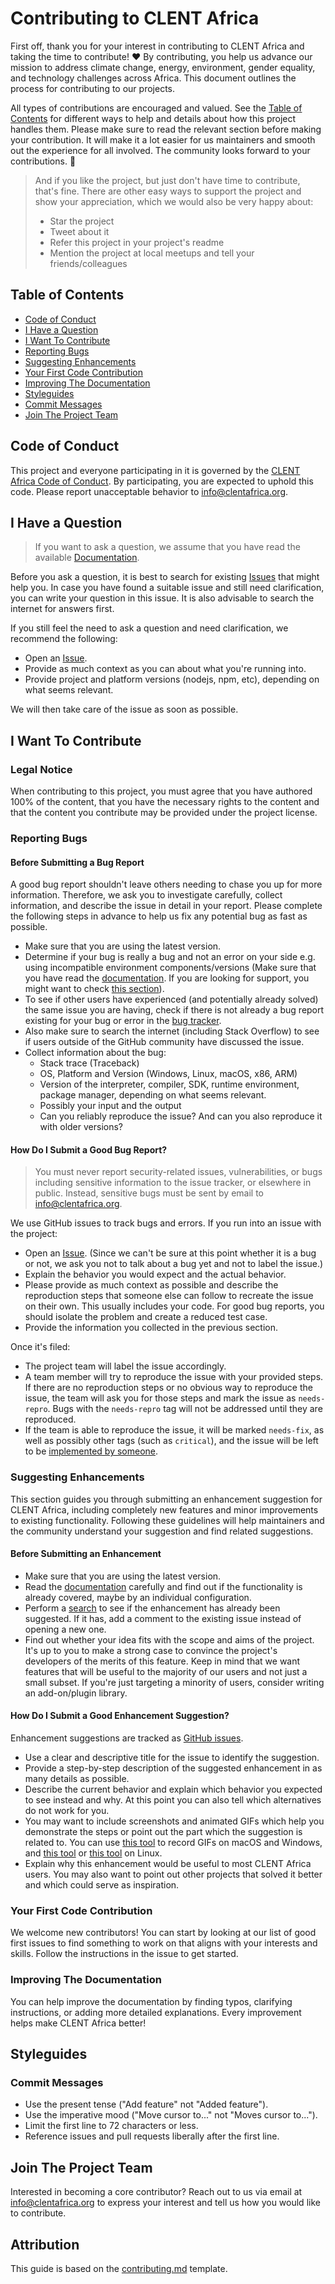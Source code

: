 # Contributing to CLENT Africa

First off, thank you for your interest in contributing to CLENT Africa and taking the time to contribute! ❤️ 
By contributing, you help us advance our mission to address climate change, energy, environment, gender equality, and technology challenges across Africa. This document outlines the process for contributing to our projects.

All types of contributions are encouraged and valued. See the [Table of Contents](#table-of-contents) for different ways to help and details about how this project handles them. Please make sure to read the relevant section before making your contribution. It will make it a lot easier for us maintainers and smooth out the experience for all involved. The community looks forward to your contributions. 🎉

> And if you like the project, but just don't have time to contribute, that's fine. There are other easy ways to support the project and show your appreciation, which we would also be very happy about:
> - Star the project
> - Tweet about it
> - Refer this project in your project's readme
> - Mention the project at local meetups and tell your friends/colleagues

## Table of Contents

- [Code of Conduct](#code-of-conduct)
- [I Have a Question](#i-have-a-question)
- [I Want To Contribute](#i-want-to-contribute)
- [Reporting Bugs](#reporting-bugs)
- [Suggesting Enhancements](#suggesting-enhancements)
- [Your First Code Contribution](#your-first-code-contribution)
- [Improving The Documentation](#improving-the-documentation)
- [Styleguides](#styleguides)
- [Commit Messages](#commit-messages)
- [Join The Project Team](#join-the-project-team)

## Code of Conduct

This project and everyone participating in it is governed by the [CLENT Africa Code of Conduct](https://github.com/Clent-Africa/.github/blob/main/CODE_OF_CONDUCT.md). By participating, you are expected to uphold this code. Please report unacceptable behavior to info@clentafrica.org.

## I Have a Question

> If you want to ask a question, we assume that you have read the available [Documentation](https://github.com/Clent-Africa/.github/blob/main/profile/README.md).

Before you ask a question, it is best to search for existing [Issues](https://github.com/Clent-Africa/.github/issues) that might help you. In case you have found a suitable issue and still need clarification, you can write your question in this issue. It is also advisable to search the internet for answers first.

If you still feel the need to ask a question and need clarification, we recommend the following:

- Open an [Issue](https://github.com/Clent-Africa/.github/issues/new).
- Provide as much context as you can about what you're running into.
- Provide project and platform versions (nodejs, npm, etc), depending on what seems relevant.

We will then take care of the issue as soon as possible.

## I Want To Contribute

### Legal Notice 
When contributing to this project, you must agree that you have authored 100% of the content, that you have the necessary rights to the content and that the content you contribute may be provided under the project license.

### Reporting Bugs

#### Before Submitting a Bug Report

A good bug report shouldn't leave others needing to chase you up for more information. Therefore, we ask you to investigate carefully, collect information, and describe the issue in detail in your report. Please complete the following steps in advance to help us fix any potential bug as fast as possible.

- Make sure that you are using the latest version.
- Determine if your bug is really a bug and not an error on your side e.g. using incompatible environment components/versions (Make sure that you have read the [documentation](https://github.com/Clent-Africa/.github/blob/main/profile/README.md). If you are looking for support, you might want to check [this section](#i-have-a-question)).
- To see if other users have experienced (and potentially already solved) the same issue you are having, check if there is not already a bug report existing for your bug or error in the [bug tracker](https://github.com/Clent-Africa/.github/labels/bug).
- Also make sure to search the internet (including Stack Overflow) to see if users outside of the GitHub community have discussed the issue.
- Collect information about the bug:
  - Stack trace (Traceback)
  - OS, Platform and Version (Windows, Linux, macOS, x86, ARM)
  - Version of the interpreter, compiler, SDK, runtime environment, package manager, depending on what seems relevant.
  - Possibly your input and the output
  - Can you reliably reproduce the issue? And can you also reproduce it with older versions?

#### How Do I Submit a Good Bug Report?

> You must never report security-related issues, vulnerabilities, or bugs including sensitive information to the issue tracker, or elsewhere in public. Instead, sensitive bugs must be sent by email to info@clentafrica.org.

We use GitHub issues to track bugs and errors. If you run into an issue with the project:

- Open an [Issue](https://github.com/Clent-Africa/.github/issues/new). (Since we can't be sure at this point whether it is a bug or not, we ask you not to talk about a bug yet and not to label the issue.)
- Explain the behavior you would expect and the actual behavior.
- Please provide as much context as possible and describe the reproduction steps that someone else can follow to recreate the issue on their own. This usually includes your code. For good bug reports, you should isolate the problem and create a reduced test case.
- Provide the information you collected in the previous section.

Once it's filed:

- The project team will label the issue accordingly.
- A team member will try to reproduce the issue with your provided steps. If there are no reproduction steps or no obvious way to reproduce the issue, the team will ask you for those steps and mark the issue as `needs-repro`. Bugs with the `needs-repro` tag will not be addressed until they are reproduced.
- If the team is able to reproduce the issue, it will be marked `needs-fix`, as well as possibly other tags (such as `critical`), and the issue will be left to be [implemented by someone](#your-first-code-contribution).

### Suggesting Enhancements

This section guides you through submitting an enhancement suggestion for CLENT Africa, including completely new features and minor improvements to existing functionality. Following these guidelines will help maintainers and the community understand your suggestion and find related suggestions.

#### Before Submitting an Enhancement

- Make sure that you are using the latest version.
- Read the [documentation](https://github.com/Clent-Africa/.github/blob/main/profile/README.md) carefully and find out if the functionality is already covered, maybe by an individual configuration.
- Perform a [search](https://github.com/Clent-Africa/.github/issues) to see if the enhancement has already been suggested. If it has, add a comment to the existing issue instead of opening a new one.
- Find out whether your idea fits with the scope and aims of the project. It's up to you to make a strong case to convince the project's developers of the merits of this feature. Keep in mind that we want features that will be useful to the majority of our users and not just a small subset. If you're just targeting a minority of users, consider writing an add-on/plugin library.

#### How Do I Submit a Good Enhancement Suggestion?

Enhancement suggestions are tracked as [GitHub issues](https://github.com/Clent-Africa/.github/issues).

- Use a clear and descriptive title for the issue to identify the suggestion.
- Provide a step-by-step description of the suggested enhancement in as many details as possible.
- Describe the current behavior and explain which behavior you expected to see instead and why. At this point you can also tell which alternatives do not work for you.
- You may want to include screenshots and animated GIFs which help you demonstrate the steps or point out the part which the suggestion is related to. You can use [this tool](https://www.cockos.com/licecap/) to record GIFs on macOS and Windows, and [this tool](https://github.com/colinkeenan/silentcast) or [this tool](https://github.com/GNOME/byzanz) on Linux. 
- Explain why this enhancement would be useful to most CLENT Africa users. You may also want to point out other projects that solved it better and which could serve as inspiration.

### Your First Code Contribution

We welcome new contributors! You can start by looking at our list of good first issues to find something to work on that aligns with your interests and skills. Follow the instructions in the issue to get started.

### Improving The Documentation

You can help improve the documentation by finding typos, clarifying instructions, or adding more detailed explanations. Every improvement helps make CLENT Africa better!

## Styleguides

### Commit Messages

- Use the present tense ("Add feature" not "Added feature").
- Use the imperative mood ("Move cursor to..." not "Moves cursor to...").
- Limit the first line to 72 characters or less.
- Reference issues and pull requests liberally after the first line.

## Join The Project Team

Interested in becoming a core contributor? Reach out to us via email at info@clentafrica.org to express your interest and tell us how you would like to contribute.

## Attribution

This guide is based on the [contributing.md](https://contributing.md/) template.
